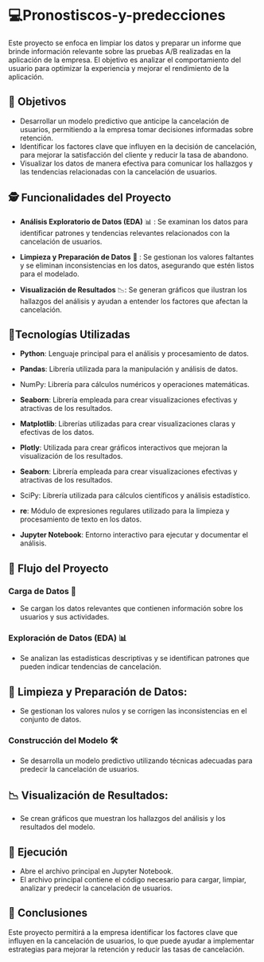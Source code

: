 # :computer:Pronostiscos-y-predecciones

Este proyecto se enfoca en limpiar los datos y preparar un informe que brinde información relevante sobre las pruebas A/B realizadas en la aplicación de la empresa. El objetivo es analizar el comportamiento del usuario para optimizar la experiencia y mejorar el rendimiento de la aplicación.

## 🎯 Objetivos
- Desarrollar un modelo predictivo que anticipe la cancelación de usuarios, permitiendo a la empresa tomar decisiones informadas sobre retención.
- Identificar los factores clave que influyen en la decisión de cancelación, para mejorar la satisfacción del cliente y reducir la tasa de abandono.
- Visualizar los datos de manera efectiva para comunicar los hallazgos y las tendencias relacionadas con la cancelación de usuarios.


## :detective: Funcionalidades del Proyecto

- **Análisis Exploratorio de Datos (EDA)** 📊 :
   Se examinan los datos para identificar patrones y tendencias relevantes relacionados con la cancelación de usuarios.
- **Limpieza y Preparación de Datos** 🧹 :
   Se gestionan los valores faltantes y se eliminan inconsistencias en los datos, asegurando que estén listos para el modelado.
  
- **Visualización de Resultados** 📉:
   Se generan gráficos que ilustran los hallazgos del análisis y ayudan a entender los factores que afectan la cancelación.

## :wrench:Tecnologías Utilizadas

- **Python**: Lenguaje principal para el análisis y procesamiento de datos.
- **Pandas**: Librería utilizada para la manipulación y análisis de datos.
- NumPy: Librería para cálculos numéricos y operaciones matemáticas.
- **Seaborn**: Librería empleada para crear visualizaciones efectivas y atractivas de los resultados.
- **Matplotlib**: Librerías utilizadas para crear visualizaciones claras y efectivas de los datos.
- **Plotly**: Utilizada para crear gráficos interactivos que mejoran la visualización de los resultados.
- **Seaborn**: Librería empleada para crear visualizaciones efectivas y atractivas de los resultados.
- SciPy: Librería utilizada para cálculos científicos y análisis estadístico.

-  **re**: Módulo de expresiones regulares utilizado para la limpieza y procesamiento de texto en los datos.
- **Jupyter Notebook**: Entorno interactivo para ejecutar y documentar el análisis.

## 🔄 Flujo del Proyecto 

### Carga de Datos 🔧
- Se cargan los datos relevantes que contienen información sobre los usuarios y sus actividades.

### Exploración de Datos (EDA) 📊
- Se analizan las estadísticas descriptivas y se identifican patrones que pueden indicar tendencias de cancelación.

## 🧹 Limpieza y Preparación de Datos:

- Se gestionan los valores nulos y se corrigen las inconsistencias en el conjunto de datos.

### Construcción del Modelo 🛠️

- Se desarrolla un modelo predictivo utilizando técnicas adecuadas para predecir la cancelación de usuarios.



## 📉 Visualización de Resultados:

- Se crean gráficos que muestran los hallazgos del análisis y los resultados del modelo.


## 🚀 Ejecución
- Abre el archivo principal en Jupyter Notebook.
- El archivo principal contiene el código necesario para cargar, limpiar, analizar y predecir la cancelación de usuarios.

## 📝 Conclusiones
Este proyecto permitirá a la empresa identificar los factores clave que influyen en la cancelación de usuarios, lo que puede ayudar a implementar estrategias para mejorar la retención y reducir las tasas de cancelación.
